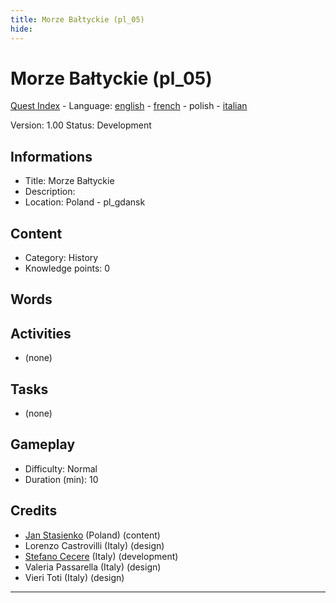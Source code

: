```yaml
---
title: Morze Bałtyckie (pl_05)
hide:
---
```


# Morze Bałtyckie (pl_05)
[Quest Index](./index.pl.md) - Language: [english](./pl_05.md) - [french](./pl_05.fr.md) - polish - [italian](./pl_05.it.md)

Version: 1.00
Status: Development

## Informations

- Title: Morze Bałtyckie
- Description: 
- Location: Poland - pl_gdansk
## Content
- Category: History
- Knowledge points: 0
## Words
## Activities
- (none)

## Tasks
- (none)
## Gameplay
- Difficulty: Normal
- Duration (min): 10
## Credits
- [Jan Stasienko](mailto:jan.stasienko@dsw.edu.pl) (Poland) (content)
- Lorenzo Castrovilli (Italy) (design)
- [Stefano Cecere](https://stefanocecere.com) (Italy) (development)
- Valeria Passarella (Italy) (design)
- Vieri Toti (Italy) (design)

---

